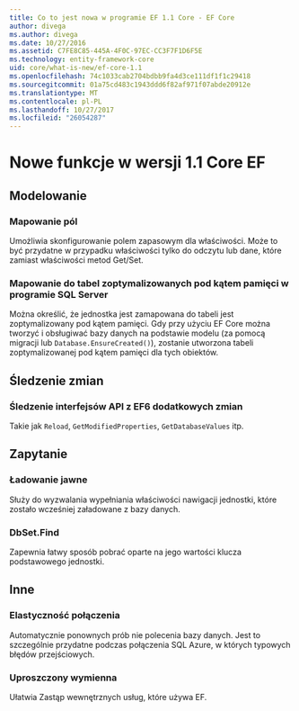 ```yaml
---
title: Co to jest nowa w programie EF 1.1 Core - EF Core
author: divega
ms.author: divega
ms.date: 10/27/2016
ms.assetid: C7FE8C85-445A-4F0C-97EC-CC3F7F1D6F5E
ms.technology: entity-framework-core
uid: core/what-is-new/ef-core-1.1
ms.openlocfilehash: 74c1033cab2704bdbb9fa4d3ce111df1f1c29418
ms.sourcegitcommit: 01a75cd483c1943ddd6f82af971f07abde20912e
ms.translationtype: MT
ms.contentlocale: pl-PL
ms.lasthandoff: 10/27/2017
ms.locfileid: "26054287"
---
```

# <a name="new-features-in-ef-core-11"></a>Nowe funkcje w wersji 1.1 Core EF

## <a name="modelling"></a>Modelowanie
### <a name="field-mapping"></a>Mapowanie pól
Umożliwia skonfigurowanie polem zapasowym dla właściwości. Może to być przydatne w przypadku właściwości tylko do odczytu lub dane, które zamiast właściwości metod Get/Set.
### <a name="mapping-to-memory-optimized-tables-in-sql-server"></a>Mapowanie do tabel zoptymalizowanych pod kątem pamięci w programie SQL Server
Można określić, że jednostka jest zamapowana do tabeli jest zoptymalizowany pod kątem pamięci. Gdy przy użyciu EF Core można tworzyć i obsługiwać bazy danych na podstawie modelu (za pomocą migracji lub `Database.EnsureCreated()`), zostanie utworzona tabeli zoptymalizowanej pod kątem pamięci dla tych obiektów.

## <a name="change-tracking"></a>Śledzenie zmian
### <a name="additional-change-tracking-apis-from-ef6"></a>Śledzenie interfejsów API z EF6 dodatkowych zmian
Takie jak `Reload`, `GetModifiedProperties`, `GetDatabaseValues` itp.

## <a name="query"></a>Zapytanie
### <a name="explicit-loading"></a>Ładowanie jawne
Służy do wyzwalania wypełniania właściwości nawigacji jednostki, które zostało wcześniej załadowane z bazy danych.
### <a name="dbsetfind"></a>DbSet.Find
Zapewnia łatwy sposób pobrać oparte na jego wartości klucza podstawowego jednostki.

## <a name="other"></a>Inne
### <a name="connection-resiliency"></a>Elastyczność połączenia
Automatycznie ponownych prób nie polecenia bazy danych. Jest to szczególnie przydatne podczas połączenia SQL Azure, w których typowych błędów przejściowych.
### <a name="simplified-service-replacement"></a>Uproszczony wymienna
Ułatwia Zastąp wewnętrznych usług, które używa EF.
